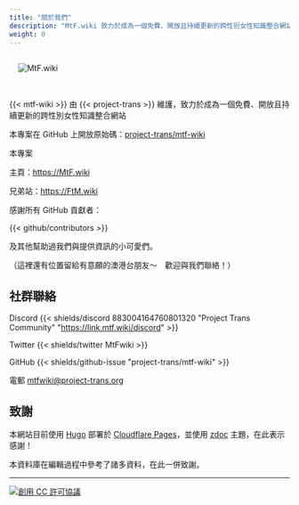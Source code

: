 ```yaml
---
title: "關於我們"
description: "MtF.wiki 致力於成為一個免費、開放且持續更新的跨性別女性知識整合網站"
weight: 0
---
```


<link rel="stylesheet" href="https://cdn.jsdelivr.net/npm/bootstrap-icons@1.5.0/font/bootstrap-icons.css">

<img src="/new/mtf-wiki-long.svg" style="background-color:none;border:none;padding:16px 16px 32px" alt="MtF.wiki"/>

{{< mtf-wiki >}} 由 {{< project-trans >}} 維護，致力於成為一個免費、開放且持續更新的跨性別女性知識整合網站

本專案在 <i class="bi bi-github"></i> GitHub 上開放原始碼：[project-trans/mtf-wiki](https://github.com/project-trans/MtF-wiki)

本專案

<i class="bi bi-link-45deg"></i> 主頁：<https://MtF.wiki>

兄弟站：<https://FtM.wiki>

感謝所有 GitHub 貢獻者：

{{< github/contributors >}}

及其他幫助過我們與提供資訊的小可愛們。

（這裡還有位置留給有意願的澳港台朋友～　歡迎與我們聯絡！）

## 社群聯絡

Discord {{< shields/discord 883004164760801320 "Project Trans Community" "https://link.mtf.wiki/discord" >}}

Twitter {{< shields/twitter MtFwiki >}}

GitHub {{< shields/github-issue "project-trans/mtf-wiki" >}}

電郵 <mtfwiki@project-trans.org>

## 致謝

本網站目前使用 [Hugo][hugo-url] 部署於 [Cloudflare Pages][pages-url]，並使用 [zdoc][zdoc-url] 主題，在此表示感謝！

本資料庫在編輯過程中參考了諸多資料，在此一併致謝。

---

[![創用 CC 許可協議](https://i.creativecommons.org/l/by-sa/4.0/88x31.png)](https://creativecommons.org/licenses/by-sa/4.0/)

[hugo-url]: https://github.com/gohugoio/hugo
[zdoc-url]: https://github.com/zzossig/hugo-theme-zdoc
[pages-url]: https://pages.cloudflare.com
